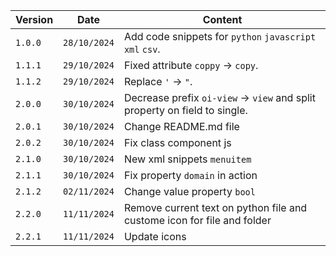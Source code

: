 | Version | Date         | Content                                                                    |
| ------- | ------------ | -------------------------------------------------------------------------- |
| `1.0.0` | `28/10/2024` | Add code snippets for `python` `javascript` `xml` `csv`.                   |
| `1.1.1` | `29/10/2024` | Fixed attribute `coppy` -> `copy`.                                         |
| `1.1.2` | `29/10/2024` | Replace `'` -> `"`.                                                        |
| `2.0.0` | `30/10/2024` | Decrease prefix `oi-view` -> `view` and split property on field to single. |
| `2.0.1` | `30/10/2024` | Change README.md file                                                      |
| `2.0.2` | `30/10/2024` | Fix class component js                                                     |
| `2.1.0` | `30/10/2024` | New xml snippets `menuitem`                                                |
| `2.1.1` | `30/10/2024` | Fix property `domain` in action                                            |
| `2.1.2` | `02/11/2024` | Change value property `bool`                                               |
| `2.2.0` | `11/11/2024` | Remove current text on python file and custome icon for file and folder    |
| `2.2.1` | `11/11/2024` | Update icons                                                               |
